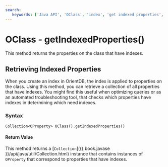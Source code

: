 ```yaml
---
search:
   keywords: ['Java API', 'OClass', 'index', 'get indexed properties', 'getIndexedProperties']
---
```


# OClass - getIndexedProperties()

This method returns the properties on the class that have indexes.

## Retrieving Indexed Properties

When you create an index in OrientDB, the index is applied to properties on the class.  Using this method, you can retrieve a collection of all properties that have indexes.  You might find this useful when optimizing queries or as an automated troubleshooting tool, that checks which properties have indexes in determining which need indexes.

### Syntax

```
Collection<OProperty> OClass().getIndexedProperties()
```

#### Return Value

This method returns a [`Collection`]({{ book.javase }}/api/java/util/Collection.html) instance that contains instances of `OProperty` that correspond to properties that have indexes.
